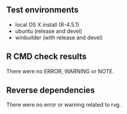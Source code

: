 ## Test environments

- local OS X install (R-4.5.1)
- ubuntu (release and devel)
- winbuilder (with release and devel) 

## R CMD check results

There were no ERROR, WARNING or NOTE.

## Reverse dependencies

There were no error or warning related to rvg.
